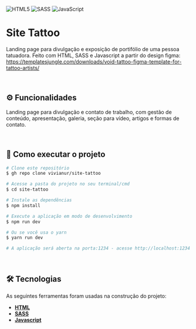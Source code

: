![HTML5](https://img.shields.io/badge/html5-%23E34F26.svg?style=for-the-badge&logo=html5&logoColor=white)
![SASS](https://img.shields.io/badge/SASS-hotpink.svg?style=for-the-badge&logo=SASS&logoColor=white)
![JavaScript](https://img.shields.io/badge/javascript-%23323330.svg?style=for-the-badge&logo=javascript&logoColor=%23F7DF1E)

# Site Tattoo

Landing page para divulgação e exposição de portifólio de uma pessoa tatuadora.
Feito com HTML, SASS e Javascript a partir do design figma: https://templatesjungle.com/downloads/void-tattoo-figma-template-for-tattoo-artists/

<br>

## ⚙️ Funcionalidades

Landing page para divulgação e contato de trabalho, com gestão de conteúdo, apresentação, galeria, seção para
vídeo, artigos e formas de contato.

<br>

## 🚀 Como executar o projeto

```bash
# Clone este repositório
$ gh repo clone vivianur/site-tattoo

# Acesse a pasta do projeto no seu terminal/cmd
$ cd site-tattoo

# Instale as dependências
$ npm install

# Execute a aplicação em modo de desenvolvimento
$ npm run dev

# Ou se você usa o yarn
$ yarn run dev

# A aplicação será aberta na porta:1234 - acesse http://localhost:1234
```

<br>

## 🛠 Tecnologias

As seguintes ferramentas foram usadas na construção do projeto:

- **[HTML](https://developer.mozilla.org/en-US/docs/Web/HTML)**
- **[SASS](https://sass-lang.com/documentation/)**
- **[Javascript](https://developer.mozilla.org/en-US/docs/Web/JavaScript)**
